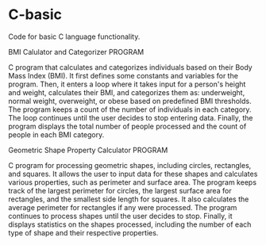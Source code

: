 # C-basic
Code for basic C language functionality.

BMI Calulator and Categorizer PROGRAM

C program that calculates and categorizes individuals based on their Body Mass Index (BMI). 
It first defines some constants and variables for the program. 
Then, it enters a loop where it takes input for a person's height and weight, calculates their BMI, and categorizes them as:
underweight, normal weight, overweight, or obese based on predefined BMI thresholds. 
The program keeps a count of the number of individuals in each category. 
The loop continues until the user decides to stop entering data. 
Finally, the program displays the total number of people processed and the count of people in each BMI category.

Geometric Shape Property Calculator PROGRAM

C program for processing geometric shapes, including circles, rectangles, and squares. 
It allows the user to input data for these shapes and calculates various properties, such as perimeter and surface area. 
The program keeps track of the largest perimeter for circles, the largest surface area for rectangles, and the smallest side length for squares. 
It also calculates the average perimeter for rectangles if any were processed. 
The program continues to process shapes until the user decides to stop. 
Finally, it displays statistics on the shapes processed, including the number of each type of shape and their respective properties.
